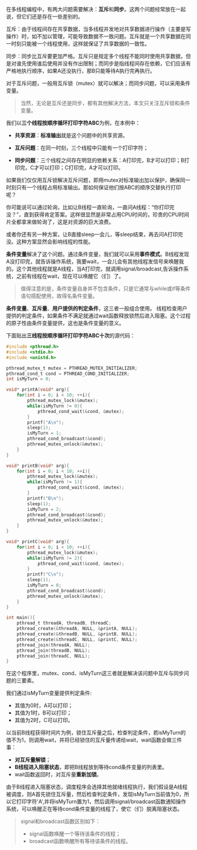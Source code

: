 在多线程编程中，有两大问题需要解决：**互斥**和**同步**。这两个问题经常放在一起说，但它们还是存在一些差别的。

互斥：由于线程间存在共享数据，当多线程并发地对共享数据进行操作（主要是写操作）时，如不加以管理，可能导致数据不一致问题。互斥就是一个共享数据在同一时刻只能被一个线程使用，这样就保证了共享数据的一致性。

同步：同步比互斥要更加严格。互斥只是规定多个线程不能同时使用共享数据，但是对谁先使用谁后使用并没有作出限制；而同步是指线程间存在依赖，它们应该有严格地执行顺序，如果A还没执行，那B只能等待A执行完再执行。

对于互斥问题，一般用互斥锁（mutex）就可以解决；而同步问题，可以采用条件变量。

> 当然，无论是互斥还是同步，都有其他解决方法，本文只关注互斥锁和条件变量。

我们以**三个线程按顺序循环打印字符ABC**为例，在本例中：

- **共享资源**：**标准输出**就是这个问题中的共享资源。

- **互斥问题**：在同一时刻，三个线程中只能有一个打印字符；

- **同步问题**：三个线程之间存在明显的依赖关系：A打印完，B才可以打印；B打印完，C才可以打印；C打印完，A才可以打印。

如果我们仅仅用互斥锁解决互斥问题，即用mutex对标准输出加以保护，确保同一时刻只有一个线程占用标准输出。那如何保证他们按ABC的顺序交替执行打印呢？

你可能说可以通过轮询，比如让B线程一直轮询，一直问A线程：“你打印完没？”，直到获得肯定答案。这样很显然是非常占用CPU时间的，珍贵的CPU时间片全都拿来做轮询了，这是对资源的巨大浪费。

或者你还有另一种方案，让B直接sleep一会儿，等sleep结束，再去问A打印完没。这种方案显然会影响线程的性能。

**条件变量**解决了这个问题。通过条件变量，我们就可以采用**事件模式**。B线程发现A没打印完，就告诉操作系统，我要wait，一会儿会有其他线程发信号来唤醒我的。这个其他线程就是A线程，当A打印完，就调用signal/broadcast,告诉操作系统，之前有线程在wait，现在可以唤醒它（们）了。

> 值得注意的是，条件变量自身并不包含条件，只是它通常与while或if等条件语句搭配使用，故得名条件变量。
>

**条件变量**、**互斥量**、**用户提供的判定条件**，这三者一般组合使用。
线程检查用户提供的判定条件，如果条件不满足就通过wait函数释放锁然后进入阻塞。这个过程的原子性由条件变量提供，这也是条件变量的意义。

下面贴出**三线程按顺序循环打印字符ABC十次**的源代码：

```c
#include <pthread.h>
#include <stdio.h>
#include <unistd.h>

pthread_mutex_t mutex = PTHREAD_MUTEX_INITIALIZER;
pthread_cond_t cond = PTHREAD_COND_INITIALIZER;
int isMyTurn = 0;

void* printA(void* arg){
	for(int i = 0; i < 10; ++i){
		pthread_mutex_lock(&mutex);
		while(isMyTurn != 0){
			pthread_cond_wait(&cond, &mutex);
		}
		printf("A\n");
		sleep(1);
		isMyTurn = 1;
		pthread_cond_broadcast(&cond);
		pthread_mutex_unlock(&mutex);
	}
}

void* printB(void* arg){
	for(int i = 0; i < 10; ++i){
		pthread_mutex_lock(&mutex);
		while(isMyTurn != 1){
			pthread_cond_wait(&cond, &mutex);
		}
		printf("B\n");
		sleep(1);
		isMyTurn = 2;
		pthread_cond_broadcast(&cond);
		pthread_mutex_unlock(&mutex);
	}
}

void* printC(void* arg){
	for(int i = 0; i < 10; ++i){
		pthread_mutex_lock(&mutex);
		while(isMyTurn != 2){
			pthread_cond_wait(&cond, &mutex);
		}
		printf("C\n");
		sleep(1);
		isMyTurn = 0;
		pthread_cond_broadcast(&cond);
		pthread_mutex_unlock(&mutex);
	}
}

int main(){
	pthread_t threadA, threadB, threadC;
	pthread_create(&threadA, NULL, &printA, NULL);
	pthread_create(&threadB, NULL, &printB, NULL);
	pthread_create(&threadC, NULL, &printC, NULL);
	pthread_join(threadA, NULL);
	pthread_join(threadB, NULL);
	pthread_join(threadC, NULL);
}
```

在这个程序里，mutex、cond、isMyTurn这三者就是解决该问题中互斥与同步问题的三要素。

我们通过isMyTurn变量提供判定条件:
- 其值为0时，A可以打印；
- 其值为1时，B可以打印；
- 其值为2时，C可以打印。

以当前B线程获得时间片为例，锁住互斥量之后，检查判定条件，若isMyTurn的值不为1，则调用wait，并将已经锁住的互斥量传递给wait，wait函数会做三件事：
- **对互斥量解锁**；
- **B线程进入阻塞状态**，即把B线程放到等待cond条件变量的列表里。
- wait函数返回时，对互斥量**重新加锁**。

由于B线程进入阻塞状态，调度程序会选择其他就绪线程执行，我们假设是A线程被调度，则A首先锁住互斥量，然后检查判定条件，发现isMyTurn当前值为0，所以它打印字符'A',并将isMyTurn置为1，然后调用signal/broadcast函数通知操作系统，可以唤醒正在等待cond条件变量的线程了，使它（们）脱离阻塞状态。

> signal和broadcast函数区别如下：
> - signal函数唤醒一个等待该条件的线程；
> - broadcast函数唤醒所有等待该条件的线程。


